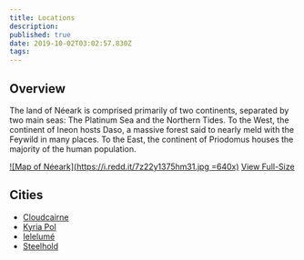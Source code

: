 ```yaml
---
title: Locations
description: 
published: true
date: 2019-10-02T03:02:57.830Z
tags: 
---
```


## Overview
The land of Néeark is comprised primarily of two continents, separated by two main seas: The Platinum Sea and the Northern Tides. To the West, the continent of Ineon hosts Daso, a massive forest said to nearly meld with the Feywild in many places. To the East, the continent of Priodomus houses the majority of the human population.

[![Map of Néeark](https://i.redd.it/7z22y1375hm31.jpg =640x)](https://i.redd.it/7z22y1375hm31.jpg)
[<i class="mdi mdi-magnify-plus-outline"></i>View Full-Size](https://i.redd.it/7z22y1375hm31.jpg)



## Cities
- [Cloudcairne](/locations/cloudcairne)
- [Kyria Pol](/locations/kyria-pol)
- [Ielelumé](/locations/ielelume)
- [Steelhold](/locations/steelhold)